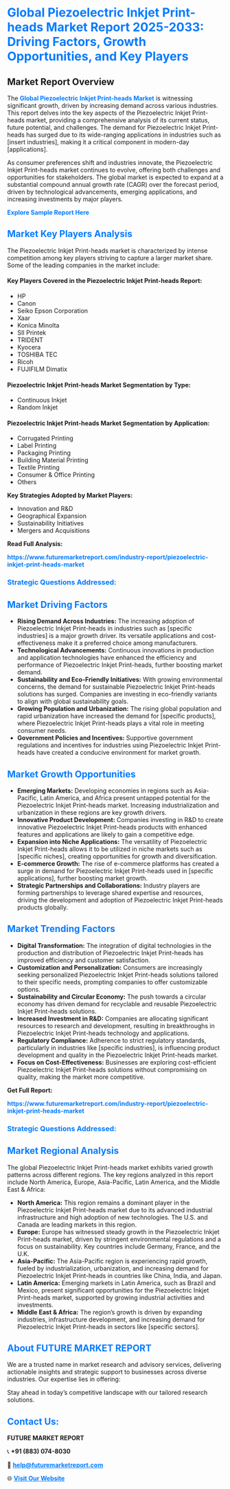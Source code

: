 <h1 style="color: #007BFF;">Global Piezoelectric Inkjet Print-heads Market Report 2025-2033: Driving Factors, Growth Opportunities, and Key Players</h1>

<section id="overview">
<h2>Market Report Overview</h2>
<p>The <a href="https://www.futuremarketreport.com/industry-report/piezoelectric-inkjet-print-heads-market" style="color: #007BFF; text-decoration: none;"><strong>Global Piezoelectric Inkjet Print-heads Market</strong></a> is witnessing significant growth, driven by increasing demand across various industries. This report delves into the key aspects of the Piezoelectric Inkjet Print-heads market, providing a comprehensive analysis of its current status, future potential, and challenges. The demand for Piezoelectric Inkjet Print-heads has surged due to its wide-ranging applications in industries such as [insert industries], making it a critical component in modern-day [applications].</p>
<p>As consumer preferences shift and industries innovate, the Piezoelectric Inkjet Print-heads market continues to evolve, offering both challenges and opportunities for stakeholders. The global market is expected to expand at a substantial compound annual growth rate (CAGR) over the forecast period, driven by technological advancements, emerging applications, and increasing investments by major players.</p>
</section>

<section id="overview">
<p><a href="https://www.futuremarketreport.com/request-sample/reportId=50558" style="color: #007BFF; text-decoration: none;"><strong>Explore Sample Report Here</strong></a></p>
</section>

<section id="key-players">
<h2 style="color: #007BFF;">Market Key Players Analysis</h2>
<p>The Piezoelectric Inkjet Print-heads market is characterized by intense competition among key players striving to capture a larger market share. Some of the leading companies in the market include:</p>
<h4>Key Players Covered in the Piezoelectric Inkjet Print-heads Report:</h4>
<ul><li>HP</li><li>Canon</li><li>Seiko Epson Corporation</li><li>Xaar</li><li>Konica Minolta</li><li>SII Printek</li><li>TRIDENT</li><li>Kyocera</li><li>TOSHIBA TEC</li><li>Ricoh</li><li>FUJIFILM Dimatix</li></ul>
<h4>Piezoelectric Inkjet Print-heads Market Segmentation by Type:</h4>
<ul><li>Continuous Inkjet</li><li>Random Inkjet</li></ul>

<h4>Piezoelectric Inkjet Print-heads Market Segmentation by Application:</h4>
<ul><li>Corrugated Printing</li><li>Label Printing</li><li>Packaging Printing</li><li>Building Material Printing</li><li>Textile Printing</li><li>Consumer &amp; Office Printing</li><li>Others</li></ul>
<p><strong>Key Strategies Adopted by Market Players:</strong></p>
<ul>
<li>Innovation and R&D</li>
<li>Geographical Expansion</li>
<li>Sustainability Initiatives</li>
<li>Mergers and Acquisitions</li>
</ul>
</section>

<section>
<p><strong>Read Full Analysis: </strong></p><a href="https://www.futuremarketreport.com/industry-report/piezoelectric-inkjet-print-heads-market" style="color: #007BFF; text-decoration: none;"><strong>https://www.futuremarketreport.com/industry-report/piezoelectric-inkjet-print-heads-market</strong></a>
<h3 style="color: #007BFF;">Strategic Questions Addressed:</h3>
</section>

<section id="driving-factors">
<h2 style="color: #007BFF;">Market Driving Factors</h2>
<ul>
<li><strong>Rising Demand Across Industries:</strong> The increasing adoption of Piezoelectric Inkjet Print-heads in industries such as [specific industries] is a major growth driver. Its versatile applications and cost-effectiveness make it a preferred choice among manufacturers.</li>
<li><strong>Technological Advancements:</strong> Continuous innovations in production and application technologies have enhanced the efficiency and performance of Piezoelectric Inkjet Print-heads, further boosting market demand.</li>
<li><strong>Sustainability and Eco-Friendly Initiatives:</strong> With growing environmental concerns, the demand for sustainable Piezoelectric Inkjet Print-heads solutions has surged. Companies are investing in eco-friendly variants to align with global sustainability goals.</li>
<li><strong>Growing Population and Urbanization:</strong> The rising global population and rapid urbanization have increased the demand for [specific products], where Piezoelectric Inkjet Print-heads plays a vital role in meeting consumer needs.</li>
<li><strong>Government Policies and Incentives:</strong> Supportive government regulations and incentives for industries using Piezoelectric Inkjet Print-heads have created a conducive environment for market growth.</li>
</ul>
</section>

<section id="growth-opportunities">
<h2 style="color: #007BFF;">Market Growth Opportunities</h2>
<ul>
<li><strong>Emerging Markets:</strong> Developing economies in regions such as Asia-Pacific, Latin America, and Africa present untapped potential for the Piezoelectric Inkjet Print-heads market. Increasing industrialization and urbanization in these regions are key growth drivers.</li>
<li><strong>Innovative Product Development:</strong> Companies investing in R&D to create innovative Piezoelectric Inkjet Print-heads products with enhanced features and applications are likely to gain a competitive edge.</li>
<li><strong>Expansion into Niche Applications:</strong> The versatility of Piezoelectric Inkjet Print-heads allows it to be utilized in niche markets such as [specific niches], creating opportunities for growth and diversification.</li>
<li><strong>E-commerce Growth:</strong> The rise of e-commerce platforms has created a surge in demand for Piezoelectric Inkjet Print-heads used in [specific applications], further boosting market growth.</li>
<li><strong>Strategic Partnerships and Collaborations:</strong> Industry players are forming partnerships to leverage shared expertise and resources, driving the development and adoption of Piezoelectric Inkjet Print-heads products globally.</li>
</ul>
</section>

<section id="trending-factors">
<h2 style="color: #007BFF;">Market Trending Factors</h2>
<ul>
<li><strong>Digital Transformation:</strong> The integration of digital technologies in the production and distribution of Piezoelectric Inkjet Print-heads has improved efficiency and customer satisfaction.</li>
<li><strong>Customization and Personalization:</strong> Consumers are increasingly seeking personalized Piezoelectric Inkjet Print-heads solutions tailored to their specific needs, prompting companies to offer customizable options.</li>
<li><strong>Sustainability and Circular Economy:</strong> The push towards a circular economy has driven demand for recyclable and reusable Piezoelectric Inkjet Print-heads solutions.</li>
<li><strong>Increased Investment in R&D:</strong> Companies are allocating significant resources to research and development, resulting in breakthroughs in Piezoelectric Inkjet Print-heads technology and applications.</li>
<li><strong>Regulatory Compliance:</strong> Adherence to strict regulatory standards, particularly in industries like [specific industries], is influencing product development and quality in the Piezoelectric Inkjet Print-heads market.</li>
<li><strong>Focus on Cost-Effectiveness:</strong> Businesses are exploring cost-efficient Piezoelectric Inkjet Print-heads solutions without compromising on quality, making the market more competitive.</li>
</ul>
</section>

<section>
<p><strong>Get Full Report: </strong></p><a href="https://www.futuremarketreport.com/industry-report/piezoelectric-inkjet-print-heads-market" style="color: #007BFF; text-decoration: none;"><strong>https://www.futuremarketreport.com/industry-report/piezoelectric-inkjet-print-heads-market</strong></a>
<h3 style="color: #007BFF;">Strategic Questions Addressed:</h3>
</section>


<section id="regional-analysis">
<h2 style="color: #007BFF;">Market Regional Analysis</h2>
<p>The global Piezoelectric Inkjet Print-heads market exhibits varied growth patterns across different regions. The key regions analyzed in this report include North America, Europe, Asia-Pacific, Latin America, and the Middle East & Africa:</p>
<ul>
<li><strong>North America:</strong> This region remains a dominant player in the Piezoelectric Inkjet Print-heads market due to its advanced industrial infrastructure and high adoption of new technologies. The U.S. and Canada are leading markets in this region.</li>
<li><strong>Europe:</strong> Europe has witnessed steady growth in the Piezoelectric Inkjet Print-heads market, driven by stringent environmental regulations and a focus on sustainability. Key countries include Germany, France, and the U.K.</li>
<li><strong>Asia-Pacific:</strong> The Asia-Pacific region is experiencing rapid growth, fueled by industrialization, urbanization, and increasing demand for Piezoelectric Inkjet Print-heads in countries like China, India, and Japan.</li>
<li><strong>Latin America:</strong> Emerging markets in Latin America, such as Brazil and Mexico, present significant opportunities for the Piezoelectric Inkjet Print-heads market, supported by growing industrial activities and investments.</li>
<li><strong>Middle East & Africa:</strong> The region’s growth is driven by expanding industries, infrastructure development, and increasing demand for Piezoelectric Inkjet Print-heads in sectors like [specific sectors].</li>
</ul>
</section>

<footer>
<h2 style="color: #007BFF;">About FUTURE MARKET REPORT</h2>
<p>We are a trusted name in market research and advisory services, delivering actionable insights and strategic support to businesses across diverse industries. Our expertise lies in offering:</p>

<p>Stay ahead in today’s competitive landscape with our tailored research solutions.</p>

<h2 style="color: #007BFF;">Contact Us:</h2>
<p><strong>FUTURE MARKET REPORT</strong></p>
<p>📞 <strong>+91 (883) 074-8030</strong></p>
<p>📧 <strong><a href="mailto:help@futuremarketreport.com" style="color: #007BFF;">help@futuremarketreport.com</a></strong></p>
<p>🌐 <strong><a href="https://www.futuremarketreport.com/" style="color: #007BFF;">Visit Our Website</a></strong></p>
</footer>